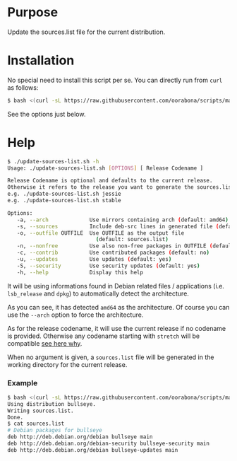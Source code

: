 # Purpose

Update the sources.list file for the current distribution.

# Installation

No special need to install this script per se.
You can directly run from `curl` as follows:

```bash
$ bash <(curl -sL https://raw.githubusercontent.com/oorabona/scripts/master/debian/update-sources-list.sh) -s -c -n stable
```

See the options just below.

# Help

```bash
$ ./update-sources-list.sh -h
Usage: ./update-sources-list.sh [OPTIONS] [ Release Codename ]

Release Codename is optional and defaults to the current release.
Otherwise it refers to the release you want to generate the sources.list for.
e.g. ./update-sources-list.sh jessie
e.g. ./update-sources-list.sh stable

Options:
   -a, --arch             Use mirrors containing arch (default: amd64)
   -s, --sources          Include deb-src lines in generated file (default: no)
   -o, --outfile OUTFILE  Use OUTFILE as the output file
                            (default: sources.list)
   -n, --nonfree          Use also non-free packages in OUTFILE (default: no)
   -c, --contrib          Use contributed packages (default: no)
   -u, --updates          Use updates (default: yes)
   -S, --security         Use security updates (default: yes)
   -h, --help             Display this help
```

It will be using informations found in Debian related files / applications (i.e. `lsb_release` and `dpkg`) to automatically detect the architecture.

As you can see, it has detected `amd64` as the architecture.
Of course you can use the `--arch` option to force the architecture.

As for the release codename, it will use the current release if no codename is provided.
Otherwise any codename starting with `stretch` will be compatible [see here why](http://deb.debian.org/).

When no argument is given, a `sources.list` file will be generated in the working directory for the current release.

### Example

```bash
$ bash <(curl -sL https://raw.githubusercontent.com/oorabona/scripts/master/debian/update-sources-list.sh)               
Using distribution bullseye.
Writing sources.list.
Done.
$ cat sources.list
# Debian packages for bullseye
deb http://deb.debian.org/debian bullseye main 
deb http://deb.debian.org/debian-security bullseye-security main 
deb http://deb.debian.org/debian bullseye-updates main
```